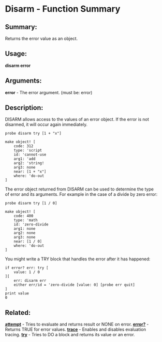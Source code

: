 # Disarm - Function Summary

## Summary:

Returns the error value as an object.

## Usage:

**disarm error**

## Arguments:

**error** - The error argument. (must be: error)

## Description:

DISARM allows access to the values of an error object. If the error is not disarmed, it will occur again immediately.

```
probe disarm try [1 + "x"]

make object! [
	code: 312
	type: 'script
	id: 'cannot-use
	arg1: 'add
	arg2: 'string!
	arg3: none
	near: [1 + "x"]
	where: 'do-out
]
```

The error object returned from DISARM can be used to determine the type of error and its arguments. For example in the case of a divide by zero error:

```
probe disarm try [1 / 0]

make object! [
	code: 400
	type: 'math
	id: 'zero-divide
	arg1: none
	arg2: none
	arg3: none
	near: [1 / 0]
	where: 'do-out
]
```

You might write a TRY block that handles the error after it has happened:

```
if error? err: try [
    value: 1 / 0
][
    err: disarm err
    either err/id = 'zero-divide [value: 0] [probe err quit]
]
print value
0
```

## Related:

[**attempt**](http://www.rebol.com/docs/words/wattempt.html) - Tries to evaluate and returns result or NONE on error.
[**error?**](http://www.rebol.com/docs/words/werrorq.html) - Returns TRUE for error values.
[**trace**](http://www.rebol.com/docs/words/wtrace.html) - Enables and disables evaluation tracing.
[**try**](http://www.rebol.com/docs/words/wtry.html) - Tries to DO a block and returns its value or an error.